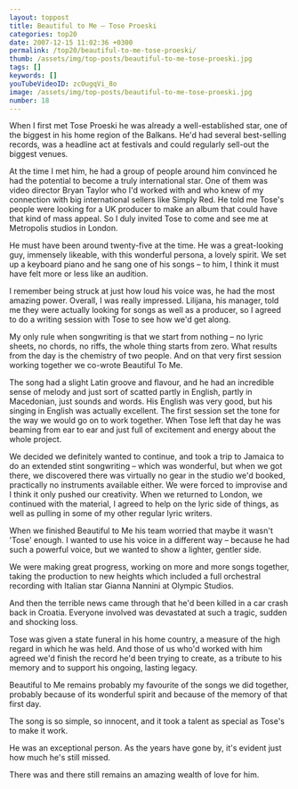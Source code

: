 ```yaml
---
layout: toppost
title: Beautiful to Me – Tose Proeski
categories: top20
date: 2007-12-15 11:02:36 +0300
permalink: /top20/beautiful-to-me-tose-proeski/
thumb: /assets/img/top-posts/beautiful-to-me-tose-proeski.jpg
tags: []
keywords: []
youTubeVideoID: zcOugqVi_8o
image: /assets/img/top-posts/beautiful-to-me-tose-proeski.jpg
number: 18
---
```


When I first met Tose Proeski he was already a well-established star, one of the biggest in his home region of the Balkans. He'd had several best-selling records, was a headline act at festivals and could regularly sell-out the biggest venues.

At the time I met him, he had a group of people around him convinced he had the potential to become a truly international star. One of them was video director Bryan Taylor who I'd worked with and who knew of my connection with big international sellers like Simply Red. He told me Tose's people were looking for a UK producer to make an album that could have that kind of mass appeal. So I duly invited Tose to come and see me at Metropolis studios in London.

He must have been around twenty-five at the time. He was a great-looking guy, immensely likeable, with this wonderful persona, a lovely spirit. We set up a keyboard piano and he sang one of his songs – to him, I think it must have felt more or less like an audition. 

I remember being struck at just how loud his voice was, he had the most amazing power. Overall, I was really impressed. Lilijana, his manager, told me they were actually looking for songs as well as a producer, so I agreed to do a writing session with Tose to see how we'd get along. 

My only rule when songwriting is that we start from nothing – no lyric sheets, no chords, no riffs, the whole thing starts from zero. What results from the day is the chemistry of two people. And on that very first session working together we co-wrote Beautiful To Me. 

The song had a slight Latin groove and flavour, and he had an incredible sense of melody and just sort of scatted partly in English, partly in Macedonian, just sounds and words. His English was very good, but his singing in English was actually excellent. The first session set the tone for the way we would go on to work together. When Tose left that day he was beaming from ear to ear and just full of excitement and energy about the whole project.

We decided we definitely wanted to continue, and took a trip to Jamaica to do an extended stint songwriting – which was wonderful, but when we got there, we discovered there was virtually no gear in the studio we'd booked, practically no instruments available either. We were forced to improvise and I think it only pushed our creativity. When we returned to London, we continued with the material, I agreed to help on the lyric side of things, as well as pulling in some of my other regular lyric writers. 

When we finished Beautiful to Me his team worried that maybe it wasn't 'Tose' enough. I wanted to use his voice in a different way – because he had such a powerful voice, but we wanted to show a lighter, gentler side. 

We were making great progress, working on more and more songs together, taking the production to new heights which included a full orchestral recording with Italian star Gianna Nannini at Olympic Studios. 

And then the terrible news came through that he'd been killed in a car crash back in Croatia. Everyone involved was devastated at such a tragic, sudden and shocking loss. 

Tose was given a state funeral in his home country, a measure of the high regard in which he was held. And those of us who'd worked with him agreed we'd finish the record he'd been trying to create, as a tribute to his memory and to support his ongoing, lasting legacy.

Beautiful to Me remains probably my favourite of the songs we did together, probably because of its wonderful spirit and because of the memory of that first day.

The song is so simple, so innocent, and it took a talent as special as Tose's to make it work.  

He was an exceptional person. As the years have gone by, it's evident just how much he's still missed. 

There was and there still remains an amazing wealth of love for him.
